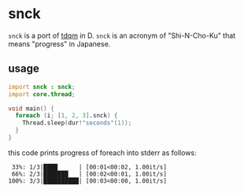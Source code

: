 # snck

`snck` is a port of [tdqm](https://github.com/tqdm/tqdm) in D.
`snck` is an acronym of "Shi-N-Cho-Ku" that means "progress" in Japanese.

## usage

```d
import snck : snck;
import core.thread;

void main() {
  foreach (i; [1, 2, 3].snck) {
    Thread.sleep(dur!"seconds"(1));
  }
}
```

this code prints progress of foreach into stderr as follows:

```
 33%: 1/3|████      | [00:01<00:02, 1.00it/s]
 66%: 2/3|███████   | [00:02<00:01, 1.00it/s]
100%: 3/3|██████████| [00:03<00:00, 1.00it/s]
```
